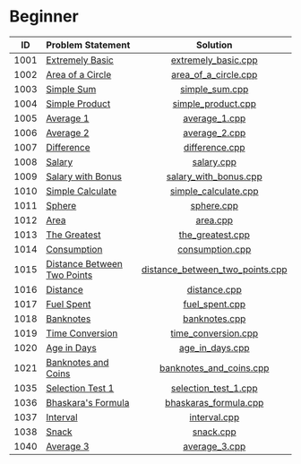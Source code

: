# Beginner

|  ID  |        Problem Statement        |              Solution               |
|:----:|:--------------------------------|:-----------------------------------:|
| 1001 | [Extremely Basic][]             | [extremely_basic.cpp][]             |
| 1002 | [Area of a Circle][]            | [area_of_a_circle.cpp][]            |
| 1003 | [Simple Sum][]                  | [simple_sum.cpp][]                  |
| 1004 | [Simple Product][]              | [simple_product.cpp][]              |
| 1005 | [Average 1][]                   | [average_1.cpp][]                   |
| 1006 | [Average 2][]                   | [average_2.cpp][]                   |
| 1007 | [Difference][]                  | [difference.cpp][]                  |
| 1008 | [Salary][]                      | [salary.cpp][]                      |
| 1009 | [Salary with Bonus][]           | [salary_with_bonus.cpp][]           |
| 1010 | [Simple Calculate][]            | [simple_calculate.cpp][]            |
| 1011 | [Sphere][]                      | [sphere.cpp][]                      |
| 1012 | [Area][]                        | [area.cpp][]                        |
| 1013 | [The Greatest][]                | [the_greatest.cpp][]                |
| 1014 | [Consumption][]                 | [consumption.cpp][]                 |
| 1015 | [Distance Between Two Points][] | [distance_between_two_points.cpp][] |
| 1016 | [Distance][]                    | [distance.cpp][]                    |
| 1017 | [Fuel Spent][]                  | [fuel_spent.cpp][]                  |
| 1018 | [Banknotes][]                   | [banknotes.cpp][]                   |
| 1019 | [Time Conversion][]             | [time_conversion.cpp][]             |
| 1020 | [Age in Days][]                 | [age_in_days.cpp][]                 |
| 1021 | [Banknotes and Coins][]         | [banknotes_and_coins.cpp][]         |
| 1035 | [Selection Test 1][]            | [selection_test_1.cpp][]            |
| 1036 | [Bhaskara's Formula][]          | [bhaskaras_formula.cpp][]           |
| 1037 | [Interval][]                    | [interval.cpp][]                    |
| 1038 | [Snack][]                       | [snack.cpp][]                       |
| 1040 | [Average 3][]                   | [average_3.cpp][]                   |

[Extremely Basic]:             https://www.urionlinejudge.com.br/judge/en/problems/view/1001
[Area of a Circle]:            https://www.urionlinejudge.com.br/judge/en/problems/view/1002
[Simple Sum]:                  https://www.urionlinejudge.com.br/judge/en/problems/view/1003
[Simple Product]:              https://www.urionlinejudge.com.br/judge/en/problems/view/1004
[Average 1]:                   https://www.urionlinejudge.com.br/judge/en/problems/view/1005
[Average 2]:                   https://www.urionlinejudge.com.br/judge/en/problems/view/1006
[Difference]:                  https://www.urionlinejudge.com.br/judge/en/problems/view/1007
[Salary]:                      https://www.urionlinejudge.com.br/judge/en/problems/view/1008
[Salary with Bonus]:           https://www.urionlinejudge.com.br/judge/en/problems/view/1009
[Simple Calculate]:            https://www.urionlinejudge.com.br/judge/en/problems/view/1010
[Sphere]:                      https://www.urionlinejudge.com.br/judge/en/problems/view/1011
[Area]:                        https://www.urionlinejudge.com.br/judge/en/problems/view/1012
[The Greatest]:                https://www.urionlinejudge.com.br/judge/en/problems/view/1013
[Consumption]:                 https://www.urionlinejudge.com.br/judge/en/problems/view/1014
[Distance Between Two Points]: https://www.urionlinejudge.com.br/judge/en/problems/view/1015
[Distance]:                    https://www.urionlinejudge.com.br/judge/en/problems/view/1016
[Fuel Spent]:                  https://www.urionlinejudge.com.br/judge/en/problems/view/1017
[Banknotes]:                   https://www.urionlinejudge.com.br/judge/en/problems/view/1018
[Time Conversion]:             https://www.urionlinejudge.com.br/judge/en/problems/view/1019
[Age in Days]:                 https://www.urionlinejudge.com.br/judge/en/problems/view/1020
[Banknotes and Coins]:         https://www.urionlinejudge.com.br/judge/en/problems/view/1021
[Selection Test 1]:            https://www.urionlinejudge.com.br/judge/en/problems/view/1035
[Bhaskara's Formula]:          https://www.urionlinejudge.com.br/judge/en/problems/view/1036
[Interval]:                    https://www.urionlinejudge.com.br/judge/en/problems/view/1037
[Snack]:                       https://www.urionlinejudge.com.br/judge/en/problems/view/1038
[Average 3]:                   https://www.urionlinejudge.com.br/judge/en/problems/view/1040

[extremely_basic.cpp]:             extremely_basic.cpp
[area_of_a_circle.cpp]:            area_of_a_circle.cpp
[simple_sum.cpp]:                  simple_sum.cpp
[simple_product.cpp]:              simple_product.cpp
[average_1.cpp]:                   average_1.cpp
[average_2.cpp]:                   average_2.cpp
[difference.cpp]:                  difference.cpp
[salary.cpp]:                      salary.cpp
[salary_with_bonus.cpp]:           salary_with_bonus.cpp
[simple_calculate.cpp]:            simple_calculate.cpp
[sphere.cpp]:                      sphere.cpp
[area.cpp]:                        area.cpp
[the_greatest.cpp]:                the_greatest.cpp
[consumption.cpp]:                 consumption.cpp
[distance_between_two_points.cpp]: distance_between_two_points.cpp
[distance.cpp]:                    distance.cpp
[fuel_spent.cpp]:                  fuel_spent.cpp
[banknotes.cpp]:                   banknotes.cpp
[time_conversion.cpp]:             time_conversion.cpp
[age_in_days.cpp]:                 age_in_days.cpp
[banknotes_and_coins.cpp]:         banknotes_and_coins.cpp
[selection_test_1.cpp]:            selection_test_1.cpp
[bhaskaras_formula.cpp]:           bhaskaras_formula.cpp
[interval.cpp]:                    interval.cpp
[snack.cpp]:                       snack.cpp
[average_3.cpp]:                   average_3.cpp

